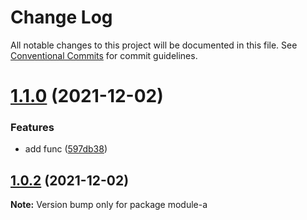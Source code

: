# Change Log

All notable changes to this project will be documented in this file.
See [Conventional Commits](https://conventionalcommits.org) for commit guidelines.

# [1.1.0](https://github.com/liuqian1996/demo-lerna/compare/module-a@1.0.2...module-a@1.1.0) (2021-12-02)


### Features

* add func ([597db38](https://github.com/liuqian1996/demo-lerna/commit/597db38e2d7ce541c39adc2ee451f4356d29bc7f))





## [1.0.2](https://github.com/liuqian1996/demo-lerna/compare/module-a@1.0.1...module-a@1.0.2) (2021-12-02)

**Note:** Version bump only for package module-a
